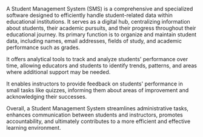 A Student Management System (SMS) is a comprehensive and specialized software designed to efficiently
handle student-related data within educational institutions. It serves as a digital hub, centralizing 
information about students, their academic pursuits, and their progress throughout their educational journey.
Its primary function is to organize and maintain student data, including names, email addresses, fields of study,
and academic performance such as grades.

 It offers analytical tools to track and analyze students' performance over time, 
 allowing educators and students to identify trends, patterns, and areas where additional support may be needed.
 
 It enables instructors to provide feedback on students' performance in small tasks like quizzes, 
 informing them about areas of improvement and acknowledging their successes.
 
Overall, a Student Management System streamlines administrative tasks, enhances communication 
between students and instructors, promotes accountability, and ultimately contributes to a more
efficient and effective learning environment.
